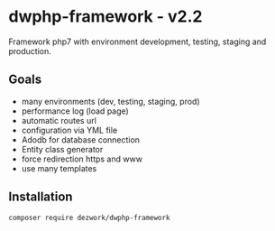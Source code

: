 # dwphp-framework - v2.2

Framework php7 with environment development, testing, staging and production.

## Goals

*  many environments (dev, testing, staging, prod)
*  performance log (load page)
*  automatic routes url
*  configuration via YML file
*  Adodb for database connection
*  Entity class generator
*  force redirection https and www
*  use many templates



## Installation

```
composer require dezwork/dwphp-framework
```